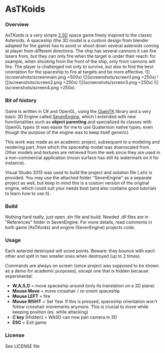# AsTKoids

### Overview

AsTKoids is a very simple [2.5D][25dgame] space game freely inspired to the classic Asteroids. A spaceship (the 3D model is a custom design from blender adapted for the game) has to avoid or shoot down several asteroids coming at player from different directions. The ship has several cannons it can fire lasers from, but they can only fire when the target is under their reach: for example, when shooting from the front of the ship, only front cannons will fire. The player is challenged not only to survive, but also to find the best orientation for the spaceship to fire at targets and be more effective.
![](screenshots/screenmain.png  =500x)
![](screenshots/screen1.png  =250x) ![](screenshots/screen2.png =250x)
![](screenshots/screen3.png =250x) ![](screenshots/screen4.png =250x)

### Bit of history

Game is written in C# and OpenGL, using the [OpenTK][OpenTK] library and a very basic 3D Engine called [SevenEngine][SevenEngine], which I extended with new functionalities such as **object parenting** and specialized its classes with OpenGL types (it was easier for me to use Quaternion native types, even though the purpose of the engine was to keep itself generic).

This work was made as an academic project, subsequent to a modeling and rendering part, from which the spaceship model was downscaled from. Other models and textures are retrieved from the web since they are used in a non-commercial application (moon surface has still its watermark on it for instance).

Visual Studio 2013 was used to build the project and solution file (.sln) is provided. You may use the attached folder "SevenEngine" as a separate project as well, but keep in mind this is a custom version of the original engine, which could suit your needs best (and also contains good tutorials to learn how to use it).

### Build

Nothing hard really, just open .sln file and build. Needed .dll files are in "References" folder in SevenEngine. For more details, read comments in both game (AsTKoids) and engine (SevenEngine) projects code.

### Usage

Each asteroid destroyed will score points. Beware: they bounce with each other and split in two smaller ones when destroyed (up to 2 times).

Commands are always on screen (since project was supposed to be shown as a demo for academic purposes), except one that is hidden because experimental:
- **W,A,S,D** = move spaceship around (only its translation on a 2D plane)
- **Mouse Move** = move crosshair / re-orient spaceship
- **Mouse LEFT** = fire
- **Mouse RIGHT** = Set Yaw. If this is pressed, spaceship orientation won't follow crosshair movements anymore. This is crucial to move while keeping position (es. while attacking)
- **C key** [Hidden] = WASD can now pan camera in 3D
- **ESC** = Exit game

### License
See LICENSE file


[//]: # (These are reference links used in the body of this note and get stripped out when the markdown processor does its job. There is no need to format nicely because it shouldn't be seen. Thanks SO - http://stackoverflow.com/questions/4823468/store-comments-in-markdown-syntax)


   [25dgame]: <https://en.wikipedia.org/wiki/2.5D#3D_games_with_a_two-dimensional_playing_field>
   [OpenTK]: <http://www.opentk.com>
   [SevenEngine]: <https://github.com/fakkoweb/SevenEngine>
  